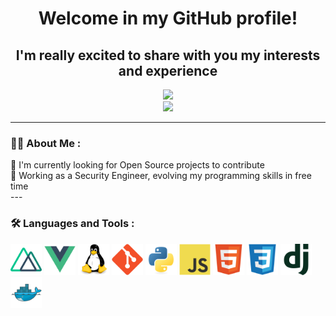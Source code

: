 <div align="center">
  <h1>Welcome in my GitHub profile!</h1>
  <h2>I'm really excited to share with you my interests and experience</h2>
  <img src="https://media.giphy.com/media/f3KwliaH4MLtli8z7D/giphy.gif" width="200" />
  </div>
  <div align="center">
  <a href="https://www.linkedin.com/in/marek-kami%C5%84ski-2b8a77220/" /> <img src="https://img.shields.io/badge/LinkedIn-blue?logo=linkedin&logoColor=white&style=for-the-badge" /> </a>
</div>

---

### :woman_technologist: About Me :

<div>🔭 I'm currently looking for Open Source projects to contribute </div>
<div>🌱 Working as a Security Engineer, evolving my programming skills in free time </div>
---

### :hammer_and_wrench: Languages and Tools :
<div>
  <img src="https://github.com/devicons/devicon/blob/master/icons/nuxtjs/nuxtjs-original.svg" width="50" />
  <img src="https://github.com/devicons/devicon/blob/master/icons/vuejs/vuejs-original.svg" width="50" />
  <img src="https://github.com/devicons/devicon/blob/master/icons/linux/linux-original.svg" width="50" />
  <img src="https://github.com/devicons/devicon/blob/master/icons/git/git-original.svg" width="50" />
  <img src="https://github.com/devicons/devicon/blob/master/icons/python/python-original.svg" width="50" />
  <img src="https://github.com/devicons/devicon/blob/master/icons/javascript/javascript-original.svg" width="50" />
  <img src="https://github.com/devicons/devicon/blob/master/icons/html5/html5-original.svg" width="50" />
  <img src="https://github.com/devicons/devicon/blob/master/icons/css3/css3-original.svg" width="50" />
  <img src="https://github.com/devicons/devicon/blob/master/icons/django/django-plain.svg" width="50" />
  <img src="https://github.com/devicons/devicon/blob/master/icons/docker/docker-original.svg" width="50" />
</div>

<!--
**5ud03r5/5ud03r5** is a ✨ _special_ ✨ repository because its `README.md` (this file) appears on your GitHub profile.

Here are some ideas to get you started:

- 🔭 I’m currently working on ...
- 🌱 I’m currently learning ...
- 👯 I’m looking to collaborate on ...
- 🤔 I’m looking for help with ...
- 💬 Ask me about ...
- 📫 How to reach me: ...
- 😄 Pronouns: ...
- ⚡ Fun fact: ...
-->
